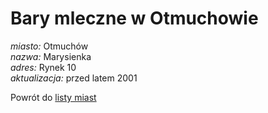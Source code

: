 # Bary mleczne w Otmuchowie





*miasto:*  Otmuchów    <br/>
*nazwa:*  Marysienka   <br/>
*adres:*  Rynek 10   <br/>
*aktualizacja:* przed latem 2001 <br/>

Powrót do [listy miast](/bary_mleczne)


